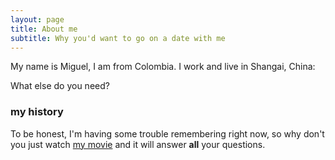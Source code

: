 ```yaml
---
layout: page
title: About me
subtitle: Why you'd want to go on a date with me
---
```


My name is Miguel, I am from Colombia. I work and live in Shangai, China:

What else do you need?

### my history

To be honest, I'm having some trouble remembering right now, so why don't you just watch [my movie](http://en.wikipedia.org/wiki/The_Princess_Bride_%28film%29) and it will answer **all** your questions.